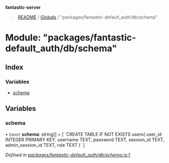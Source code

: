 **fantastic-server**

> [README](../README.md) / [Globals](../globals.md) / "packages/fantastic-default_auth/db/schema"

# Module: "packages/fantastic-default_auth/db/schema"

## Index

### Variables

* [schema](_packages_fantastic_default_auth_db_schema_.md#schema)

## Variables

### schema

• `Const` **schema**: string[] = [ \`CREATE TABLE IF NOT EXISTS users( user\_id INTEGER PRIMARY KEY, username TEXT, password TEXT, session\_id TEXT, admin\_session\_id TEXT, role TEXT )\` ]

*Defined in [packages/fantastic-default_auth/db/schema.js:1](https://github.com/besimorhino/project-fantastic/blob/af5d0de/packages/fantastic-default_auth/db/schema.js#L1)*
